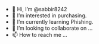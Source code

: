- 👋 Hi, I’m @sabbir8242
- 👀 I’m interested in purchasing.
- 🌱 I’m currently learning Phishing.
- 💞️ I’m looking to collaborate on ...
- 📫 How to reach me ...

<!---
sabbir8242/sabbir8242 is a ✨ special ✨ repository because its `README.md` (this file) appears on your GitHub profile.
You can click the Preview link to take a look at your changes.
--->
